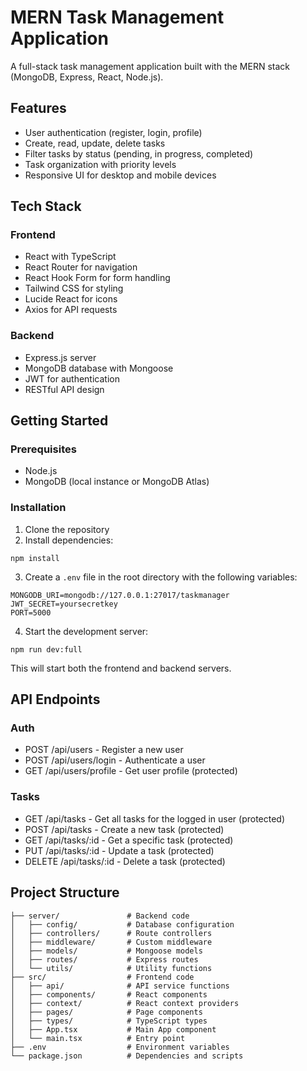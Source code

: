 # MERN Task Management Application

A full-stack task management application built with the MERN stack (MongoDB, Express, React, Node.js).

## Features

- User authentication (register, login, profile)
- Create, read, update, delete tasks
- Filter tasks by status (pending, in progress, completed)
- Task organization with priority levels
- Responsive UI for desktop and mobile devices

## Tech Stack

### Frontend
- React with TypeScript
- React Router for navigation
- React Hook Form for form handling
- Tailwind CSS for styling
- Lucide React for icons
- Axios for API requests

### Backend
- Express.js server
- MongoDB database with Mongoose
- JWT for authentication
- RESTful API design

## Getting Started

### Prerequisites

- Node.js
- MongoDB (local instance or MongoDB Atlas)

### Installation

1. Clone the repository
2. Install dependencies:

```
npm install
```

3. Create a `.env` file in the root directory with the following variables:

```
MONGODB_URI=mongodb://127.0.0.1:27017/taskmanager
JWT_SECRET=yoursecretkey
PORT=5000
```

4. Start the development server:

```
npm run dev:full
```

This will start both the frontend and backend servers.

## API Endpoints

### Auth
- POST /api/users - Register a new user
- POST /api/users/login - Authenticate a user
- GET /api/users/profile - Get user profile (protected)

### Tasks
- GET /api/tasks - Get all tasks for the logged in user (protected)
- POST /api/tasks - Create a new task (protected)
- GET /api/tasks/:id - Get a specific task (protected)
- PUT /api/tasks/:id - Update a task (protected)
- DELETE /api/tasks/:id - Delete a task (protected)

## Project Structure

```
├── server/               # Backend code
│   ├── config/           # Database configuration
│   ├── controllers/      # Route controllers
│   ├── middleware/       # Custom middleware
│   ├── models/           # Mongoose models
│   ├── routes/           # Express routes
│   └── utils/            # Utility functions
├── src/                  # Frontend code
│   ├── api/              # API service functions
│   ├── components/       # React components
│   ├── context/          # React context providers
│   ├── pages/            # Page components
│   ├── types/            # TypeScript types
│   ├── App.tsx           # Main App component
│   └── main.tsx          # Entry point
├── .env                  # Environment variables
└── package.json          # Dependencies and scripts
```
